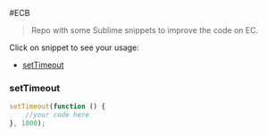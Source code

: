 #ECB

> Repo with some Sublime snippets to improve the code on EC.



Click on snippet to see your usage:

* [setTimeout](#setTimeout)


### setTimeout

```javascript
setTimeout(function () {
	//your code here
}, 1000);